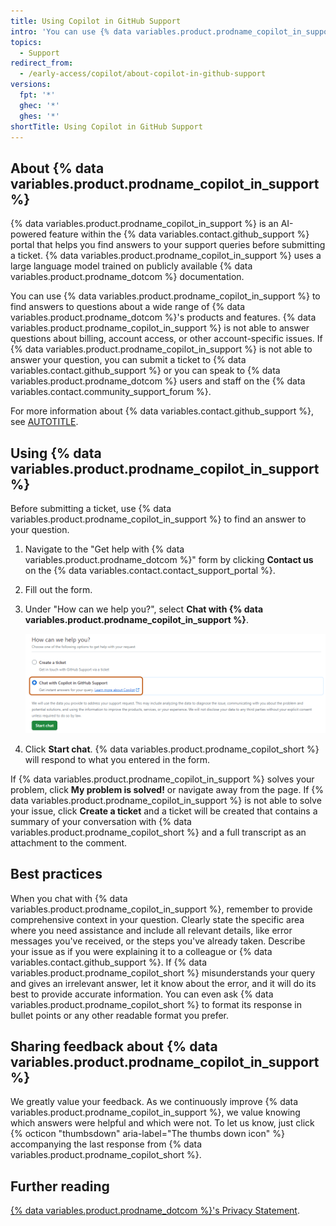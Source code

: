 ```yaml
---
title: Using Copilot in GitHub Support
intro: 'You can use {% data variables.product.prodname_copilot_in_support %} to find an answer to your question before submitting a support ticket.'
topics:
  - Support
redirect_from:
  - /early-access/copilot/about-copilot-in-github-support
versions:
  fpt: '*'
  ghec: '*'
  ghes: '*'
shortTitle: Using Copilot in GitHub Support
---
```


## About {% data variables.product.prodname_copilot_in_support %}

{% data variables.product.prodname_copilot_in_support %} is an AI-powered feature within the {% data variables.contact.github_support %} portal that helps you find answers to your support queries before submitting a ticket. {% data variables.product.prodname_copilot_in_support %} uses a large language model trained on publicly available {% data variables.product.prodname_dotcom %} documentation.

You can use {% data variables.product.prodname_copilot_in_support %} to find answers to questions about a wide range of {% data variables.product.prodname_dotcom %}'s products and features. {% data variables.product.prodname_copilot_in_support %} is not able to answer questions about billing, account access, or other account-specific issues. If {% data variables.product.prodname_copilot_in_support %} is not able to answer your question, you can submit a ticket to {% data variables.contact.github_support %} or you can speak to {% data variables.product.prodname_dotcom %} users and staff on the {% data variables.contact.community_support_forum %}.

For more information about {% data variables.contact.github_support %}, see [AUTOTITLE](/support/learning-about-github-support/about-github-support).

## Using {% data variables.product.prodname_copilot_in_support %}

Before submitting a ticket, use {% data variables.product.prodname_copilot_in_support %} to find an answer to your question.

1. Navigate to the "Get help with {% data variables.product.prodname_dotcom %}" form by clicking **Contact us** on the {% data variables.contact.contact_support_portal %}.
1. Fill out the form.
1. Under "How can we help you?", select **Chat with {% data variables.product.prodname_copilot_in_support %}**.

    ![Screenshot of the "How can we help you?" form. "Chat with {% data variables.product.prodname_copilot_in_support %}" is highlighted in orange.](/assets/images/help/copilot/chat-with-copilot-in-support.png)

1. Click **Start chat**. {% data variables.product.prodname_copilot_short %} will respond to what you entered in the form.

If {% data variables.product.prodname_copilot_in_support %} solves your problem, click **My problem is solved!** or navigate away from the page. If {% data variables.product.prodname_copilot_in_support %} is not able to solve your issue, click **Create a ticket** and a ticket will be created that contains a summary of your conversation with {% data variables.product.prodname_copilot_short %} and a full transcript as an attachment to the comment.

## Best practices

When you chat with {% data variables.product.prodname_copilot_in_support %}, remember to provide comprehensive context in your question. Clearly state the specific area where you need assistance and include all relevant details, like error messages you've received, or the steps you've already taken. Describe your issue as if you were explaining it to a colleague or {% data variables.contact.github_support %}. If {% data variables.product.prodname_copilot_short %} misunderstands your query and gives an irrelevant answer, let it know about the error, and it will do its best to provide accurate information. You can even ask {% data variables.product.prodname_copilot_short %} to format its response in bullet points or any other readable format you prefer.

## Sharing feedback about {% data variables.product.prodname_copilot_in_support %}

We greatly value your feedback. As we continuously improve {% data variables.product.prodname_copilot_in_support %}, we value knowing which answers were helpful and which were not. To let us know, just click {% octicon "thumbsdown" aria-label="The thumbs down icon" %} accompanying the last response from {% data variables.product.prodname_copilot_short %}.

## Further reading

[{% data variables.product.prodname_dotcom %}'s Privacy Statement](/free-pro-team@latest/site-policy/privacy-policies/github-privacy-statement).
